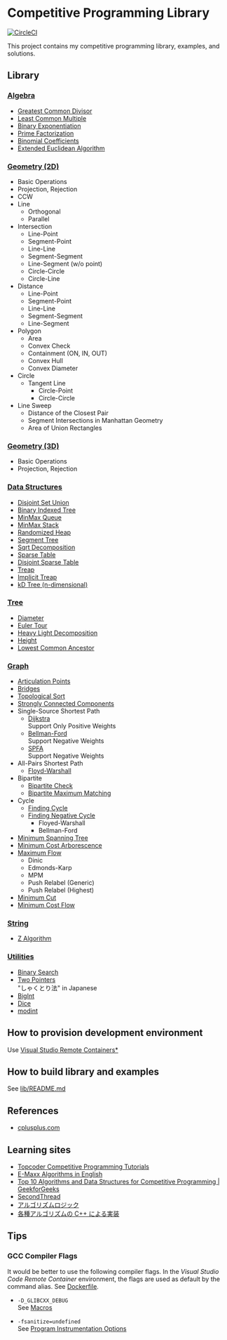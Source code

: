 # Competitive Programming Library

[![CircleCI](https://circleci.com/gh/xirc/cp-algorithm.svg?style=shield)](https://circleci.com/gh/xirc/cp-algorithm)

This project contains my competitive programming library, examples, and solutions.


## Library

### [Algebra](/lib/cpalgo/algebra/README.md)

* [Greatest Common Divisor](/lib/cpalgo/algebra/README.md#Greatest-Common-Divisor)
* [Least Common Multiple](/lib/cpalgo/algebra/README.md#Least-Common-Multiple)
* [Binary Exponentiation](lib/cpalgo/algebra/README.md#Binary-Exponentiation)
* [Prime Factorization](lib/cpalgo/algebra/README.md#Prime-Factorization)
* [Binomial Coefficients](lib/cpalgo/algebra/README.md#Binomial-Coefficients)
* [Extended Euclidean Algorithm](lib/cpalgo/algebra/README.md#Extended-Euclidean-Algorithm)

### [Geometry (2D)](/lib/cpalgo/geometry)

* Basic Operations
* Projection, Rejection
* CCW
* Line
  * Orthogonal
  * Parallel
* Intersection
  * Line-Point
  * Segment-Point
  * Line-Line
  * Segment-Segment
  * Line-Segment (w/o point)
  * Circle-Circle
  * Circle-Line
* Distance
  * Line-Point
  * Segment-Point
  * Line-Line
  * Segment-Segment
  * Line-Segment
* Polygon
  * Area
  * Convex Check
  * Containment (ON, IN, OUT)
  * Convex Hull
  * Convex Diameter
* Circle
  * Tangent Line
    - Circle-Point
    - Circle-Circle
* Line Sweep
  * Distance of the Closest Pair
  * Segment Intersections in Manhattan Geometry
  * Area of Union Rectangles

### [Geometry (3D)](/lib/cpalgo/geometry)

* Basic Operations
* Projection, Rejection

### [Data Structures](/lib/cpalgo/ds)

* [Disjoint Set Union](/lib/cpalgo/ds/README.md#Disjoint-Set-Union)
* [Binary Indexed Tree](/lib/cpalgo/ds/README.md#Binary-Indexed-Tree)
* [MinMax Queue](/lib/cpalgo/ds/README.md#MinMax-Queue)
* [MinMax Stack](/lib/cpalgo/ds/README.md#MinMax-Stack)
* [Randomized Heap](/lib/cpalgo/ds/README.md#Randomized-Heap)
* [Segment Tree](/lib/cpalgo/ds/README.md#Segment-Tree)
* [Sqrt Decomposition](/lib/cpalgo/ds/README.md#Sqrt-Decomposition)
* [Sparse Table](/lib/cpalgo/ds/README.md#Sparse-Table)
* [Disjoint Sparse Table](/lib/cpalgo/ds/README.md#Disjoint-Sparse-Table)
* [Treap](/lib/cpalgo/ds/README.md#Treap)
* [Implicit Treap](/lib/cpalgo/ds/README.md#Implicit-Treap)
* [kD Tree (n-dimensional)](/lib/cpalgo/ds/README.md#kD-Tree)

### [Tree](/lib/cpalgo/tree/README.md)

* [Diameter](/lib/cpalgo/tree/README.md#Diameter)
* [Euler Tour](/lib/cpalgo/tree/README.md#Euler-Tour)
* [Heavy Light Decomposition](/lib/cpalgo/tree/README.md#Heavy-Light-Decomposition)
* [Height](/lib/cpalgo/tree/README.md#Height)
* [Lowest Common Ancestor](/lib/cpalgo/tree/README.md#Lowest-Common-Ancestor)

### [Graph](/lib/cpalgo/graph/README.md)

* [Articulation Points](/lib/cpalgo/graph/README.md#Articulation-Points)
* [Bridges](/lib/cpalgo/graph/README.md#Bridges)
* [Topological Sort](/lib/cpalgo/graph/README.md#Topological-Sort)
* [Strongly Connected Components](/lib/cpalgo/graph/README.md#Strongly-Connected-Components)
* Single-Source Shortest Path
  * [Dijkstra](/lib/cpalgo/graph/README.md#Dijkstra)  
    Support Only Positive Weights
  * [Bellman-Ford](/lib/cpalgo/graph/README.md#Bellman-Ford)  
    Support Negative Weights
  * [SPFA](/lib/cpalgo/graph/README.md#SPFA)  
    Support Negative Weights
* All-Pairs Shortest Path
  * [Floyd-Warshall](/lib/cpalgo/graph/README.md#Floyd-Warshall)
* Bipartite
  * [Bipartite Check](/lib/cpalgo/graph/README.md#Bipartite-Check)
  * [Bipartite Maximum Matching](/lib/cpalgo/graph/README.md#Bipartite-Maximum-Matching)
* Cycle
  * [Finding Cycle](/lib/cpalgo/graph/README.md#Finding-Cycle)
  * [Finding Negative Cycle](/lib/cpalgo/graph/README.md#Finding-Negative-Cycle)
    * Floyed-Warshall
    * Bellman-Ford
* [Minimum Spanning Tree](/lib/cpalgo/graph/README.md#Minimum-Spanning-Tree)
* [Minimum Cost Arborescence](/lib/cpalgo/graph/README.md#Minimum-Cost-Arborescence)
* [Maximum Flow](/lib/cpalgo/graph/README.md#Maximum-Flow)
  * Dinic
  * Edmonds-Karp
  * MPM
  * Push Relabel (Generic)
  * Push Relabel (Highest)
* [Minimum Cut](/lib/cpalgo/graph/README.md#Minimum-Cut)
* [Minimum Cost Flow](/lib/cpalgo/graph/README.md#Minimum-Cost-Flow)

### [String](/lib/cpalgo/string/README.md)
* [Z Algorithm](/lib/cpalgo/string/README.md#Z-Algorithm)

### [Utilities](/lib/cpalgo/util)

* [Binary Search](/lib/cpalgo/util/README.md#Binary-Search)
* [Two Pointers](/lib/cpalgo/util/README.md#Two-Pointers)  
  "しゃくとり法" in Japanese
* [BigInt](/lib/cpalgo/util/README.md#BigInt)
* [Dice](/lib/cpalgo/util/README.md#Dice)
* [modint](/lib/cpalgo/util/README.md#modint)

## How to provision development environment

Use [Visual Studio Remote Containers*](https://marketplace.visualstudio.com/items?itemName=ms-vscode-remote.remote-containers)

## How to build library and examples

See [lib/README.md](lib/README.md)


## References

* [cplusplus.com](http://www.cplusplus.com/reference/)

## Learning sites

* [Topcoder Competitive Programming Tutorials](https://www.topcoder.com/community/competitive-programming/tutorials/)
* [E-Maxx Algorithms in English](https://cp-algorithms.com/)
* [Top 10 Algorithms and Data Structures for Competitive Programming | GeekforGeeks](https://www.geeksforgeeks.org/top-algorithms-and-data-structures-for-competitive-programming/)
* [SecondThread](https://www.youtube.com/channel/UCXbCohpE9IoVQUD2Ifg1d1g?)
* [アルゴリズムロジック](https://algo-logic.info/)
* [各種アルゴリズムの C++ による実装](http://www.prefield.com/algorithm/)


## Tips

### GCC Compiler Flags

It would be better to use the following compiler flags.
In the _Visual Studio Code Remote Container_ environment,
the flags are used as default by the command alias. See [Dockerfile](/.devcontainer/Dockerfile).


- `-D_GLIBCXX_DEBUG`  
See [Macros](https://gcc.gnu.org/onlinedocs/libstdc++/manual/using_macros.html)

- `-fsanitize=undefined`  
See [Program Instrumentation Options](https://gcc.gnu.org/onlinedocs/gcc/Instrumentation-Options.html)